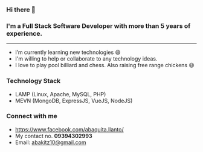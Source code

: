 ### Hi there 👋

### I'm a Full Stack Software Developer with more than 5 years of experience.

---
 
 - I’m currently learning new technologies :smile:
 - I'm willing to help or collaborate to any technology ideas.
 - I love to play pool billiard and chess. Also raising free range chickens 😃


### Technology Stack

 - LAMP (Linux, Apache, MySQL, PHP)
 - MEVN (MongoDB, ExpressJS, VueJS, NodeJS)


### Connect with me

 - https://www.facebook.com/abaquita.llanto/
 - My contact no. **09394302993**
 - Email: abakitz10@gmail.com



<!--
**bas19/bas19** is a ✨ _special_ ✨ repository because its `README.md` (this file) appears on your GitHub profile.

Here are some ideas to get you started:

- 🔭 I’m currently working on ...
- 🌱 I’m currently learning ...
- 👯 I’m looking to collaborate on ...
- 🤔 I’m looking for help with ...
- 💬 Ask me about ...
- 📫 How to reach me: ...
- 😄 Pronouns: ...
- ⚡ Fun fact: ...
-->
